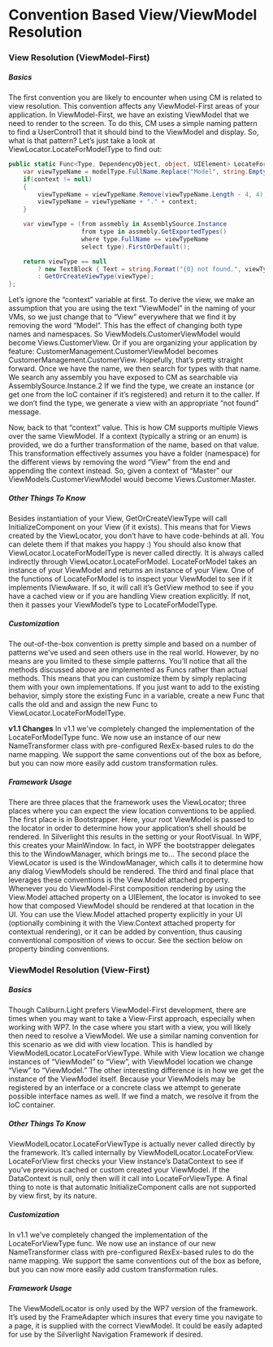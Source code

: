 # Convention Based View/ViewModel Resolution

### View Resolution (ViewModel-First)

##### Basics

The first convention you are likely to encounter when using CM is related to view resolution. This convention affects any ViewModel-First areas of your application. In ViewModel-First, we have an existing ViewModel that we need to render to the screen. To do this, CM uses a simple naming pattern to find a UserControl1 that it should bind to the ViewModel and display. So, what is that pattern? Let’s just take a look at ViewLocator.LocateForModelType to find out:

``` csharp
public static Func<Type, DependencyObject, object, UIElement> LocateForModelType = (modelType, displayLocation, context) =>{
    var viewTypeName = modelType.FullName.Replace("Model", string.Empty);
    if(context != null)
    {
        viewTypeName = viewTypeName.Remove(viewTypeName.Length - 4, 4);
        viewTypeName = viewTypeName + "." + context;
    }

    var viewType = (from assmebly in AssemblySource.Instance
                    from type in assmebly.GetExportedTypes()
                    where type.FullName == viewTypeName
                    select type).FirstOrDefault();

    return viewType == null
        ? new TextBlock { Text = string.Format("{0} not found.", viewTypeName) }
        : GetOrCreateViewType(viewType);
};
```

Let’s ignore the “context” variable at first. To derive the view, we make an assumption that you are using the text “ViewModel” in the naming of your VMs, so we just change that to “View” everywhere that we find it by removing the word “Model”. This has the effect of changing both type names and namespaces. So ViewModels.CustomerViewModel would become Views.CustomerView. Or if you are organizing your application by feature: CustomerManagement.CustomerViewModel becomes CustomerManagement.CustomerView. Hopefully, that’s pretty straight forward. Once we have the name, we then search for types with that name. We search any assembly you have exposed to CM as searchable via AssemblySource.Instance.2 If we find the type, we create an instance (or get one from the IoC container if it’s registered) and return it to the caller. If we don’t find the type, we generate a view with an appropriate “not found” message.

Now, back to that “context” value. This is how CM supports multiple Views over the same ViewModel. If a context (typically a string or an enum) is provided, we do a further transformation of the name, based on that value. This transformation effectively assumes you have a folder (namespace) for the different views by removing the word “View” from the end and appending the context instead. So, given a context of “Master” our ViewModels.CustomerViewModel would become Views.Customer.Master.

##### Other Things To Know

Besides instantiation of your View, GetOrCreateViewType will call InitializeComponent on your View (if it exists). This means that for Views created by the ViewLocator, you don’t have to have code-behinds at all. You can delete them if that makes you happy :) You should also know that ViewLocator.LocateForModelType is never called directly. It is always called indirectly through ViewLocator.LocateForModel. LocateForModel takes an instance of your ViewModel and returns an instance of your View. One of the functions of LocateForModel is to inspect your ViewModel to see if it implements IViewAware. If so, it will call it’s GetView method to see if you have a cached view or if you are handling View creation explicitly. If not, then it passes your ViewModel’s type to LocateForModelType.

##### Customization

The out-of-the-box convention is pretty simple and based on a number of patterns we’ve used and seen others use in the real world. However, by no means are you limited to these simple patterns. You’ll notice that all the methods discussed above are implemented as Funcs rather than actual methods. This means that you can customize them by simply replacing them with your own implementations. If you just want to add to the existing behavior, simply store the existing Func in a variable, create a new Func that calls the old and and assign the new Func to ViewLocator.LocateForModelType.

**v1.1 Changes** In v1.1 we've completely changed the implementation of the LocateForModelType func. We now use an instance of our new NameTransformer class with pre-configured RexEx-based rules to do the name mapping. We support the same conventions out of the box as before, but you can now more easily add custom transformation rules.

##### Framework Usage

There are three places that the framework uses the ViewLocator; three places where you can expect the view location conventions to be applied. The first place is in Bootstrapper<T>. Here, your root ViewModel is passed to the locator in order to determine how your application’s shell should be rendered. In Silverlight this results in the setting or your RootVisual. In WPF, this creates your MainWindow. In fact, in WPF the bootstrapper delegates this to the WindowManager, which brings me to… The second place the ViewLocator is used is the WindowManager, which calls it to determine how any dialog ViewModels should be rendered. The third and final place that leverages these conventions is the View.Model attached property. Whenever you do ViewModel-First composition rendering by using the View.Model attached property on a UIElement, the locator is invoked to see how that composed ViewModel should be rendered at that location in the UI. You can use the View.Model attached property explicitly in your UI (optionally combining it with the View.Context attached property for contextual rendering), or it can be added by convention, thus causing conventional composition of views to occur. See the section below on property binding conventions.

### ViewModel Resolution (View-First)

##### Basics

Though Caliburn.Light prefers ViewModel-First development, there are times when you may want to take a View-First approach, especially when working with WP7. In the case where you start with a view, you will likely then need to resolve a ViewModel. We use a similar naming convention for this scenario as we did with view location. This is handled by ViewModelLocator.LocateForViewType. While with View location we change instances of “ViewModel” to “View”, with ViewModel location we change “View” to “ViewModel.” The other interesting difference is in how we get the instance of the ViewModel itself. Because your ViewModels may be registered by an interface or a concrete class we attempt to generate possible interface names as well. If we find a match, we resolve it from the IoC container.

##### Other Things To Know

ViewModelLocator.LocateForViewType is actually never called directly by the framework. It’s called internally by ViewModelLocator.LocateForView. LocateForView first checks your View instance’s DataContext to see if you’ve previous cached or custom created your ViewModel. If the DataContext is null, only then will it call into LocateForViewType. A final thing to note is that automatic InitializeComponent calls are not supported by view first, by its nature.

##### Customization

In v1.1 we've completely changed the implementation of the LocateForViewType func. We now use an instance of our new NameTransformer class with pre-configured RexEx-based rules to do the name mapping. We support the same conventions out of the box as before, but you can now more easily add custom transformation rules.

##### Framework Usage

The ViewModelLocator is only used by the WP7 version of the framework. It’s used by the FrameAdapter which insures that every time you navigate to a page, it is supplied with the correct ViewModel. It could be easily adapted for use by the Silverlight Navigation Framework if desired.
